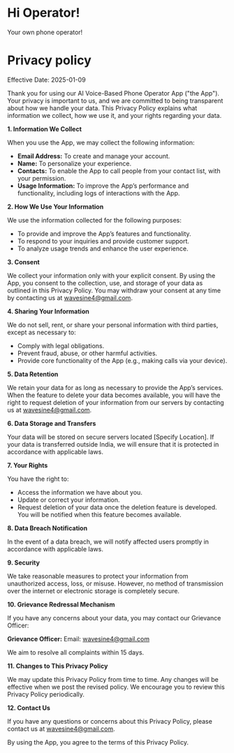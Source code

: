 # Hi Operator!
Your own phone operator!

# Privacy policy

Effective Date: 2025-01-09

Thank you for using our AI Voice-Based Phone Operator App ("the App"). Your privacy is important to us, and we are committed to being transparent about how we handle your data. This Privacy Policy explains what information we collect, how we use it, and your rights regarding your data.

**1. Information We Collect**

When you use the App, we may collect the following information:

- **Email Address:** To create and manage your account.
- **Name:** To personalize your experience.
- **Contacts:** To enable the App to call people from your contact list, with your permission.
- **Usage Information:** To improve the App’s performance and functionality, including logs of interactions with the App.

**2. How We Use Your Information**

We use the information collected for the following purposes:

- To provide and improve the App’s features and functionality.
- To respond to your inquiries and provide customer support.
- To analyze usage trends and enhance the user experience.

**3. Consent**

We collect your information only with your explicit consent. By using the App, you consent to the collection, use, and storage of your data as outlined in this Privacy Policy. You may withdraw your consent at any time by contacting us at wavesine4@gmail.com.

**4. Sharing Your Information**

We do not sell, rent, or share your personal information with third parties, except as necessary to:

- Comply with legal obligations.
- Prevent fraud, abuse, or other harmful activities.
- Provide core functionality of the App (e.g., making calls via your device).

**5. Data Retention**

We retain your data for as long as necessary to provide the App’s services. When the feature to delete your data becomes available, you will have the right to request deletion of your information from our servers by contacting us at wavesine4@gmail.com.

**6. Data Storage and Transfers**

Your data will be stored on secure servers located [Specify Location]. If your data is transferred outside India, we will ensure that it is protected in accordance with applicable laws.

**7. Your Rights**

You have the right to:

- Access the information we have about you.
- Update or correct your information.
- Request deletion of your data once the deletion feature is developed. You will be notified when this feature becomes available.

**8. Data Breach Notification**

In the event of a data breach, we will notify affected users promptly in accordance with applicable laws.

**9. Security**

We take reasonable measures to protect your information from unauthorized access, loss, or misuse. However, no method of transmission over the internet or electronic storage is completely secure.

**10. Grievance Redressal Mechanism**

If you have any concerns about your data, you may contact our Grievance Officer:

**Grievance Officer:**
Email: wavesine4@gmail.com

We aim to resolve all complaints within 15 days.

**11. Changes to This Privacy Policy**

We may update this Privacy Policy from time to time. Any changes will be effective when we post the revised policy. We encourage you to review this Privacy Policy periodically.

**12. Contact Us**

If you have any questions or concerns about this Privacy Policy, please contact us at wavesine4@gmail.com.

By using the App, you agree to the terms of this Privacy Policy.

